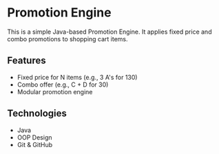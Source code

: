 # Promotion Engine

This is a simple Java-based Promotion Engine. It applies fixed price and combo promotions to shopping cart items.

## Features
- Fixed price for N items (e.g., 3 A's for 130)
- Combo offer (e.g., C + D for 30)
- Modular promotion engine

## Technologies
- Java
- OOP Design
- Git & GitHub

